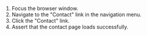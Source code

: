 1. Focus the browser window.
2. Navigate to the "Contact" link in the navigation menu.
3. Click the "Contact" link.
4. Assert that the contact page loads successfully.